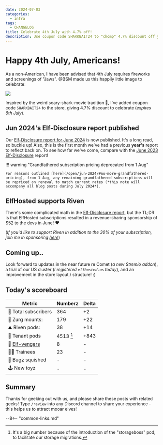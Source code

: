 ```yaml
---
date: 2024-07-03
categories:
  - infra
tags:
  - CHANGELOG
title: Celebrate 4th July with 4.7% off!
description: Use coupon code SHARKBAIT24 to "chomp" 4.7% discount off your store purchases
---
```


# Happy 4th July, Americans!

As a non-American, I have been advised that 4th July requires fireworks and screenings of "Jaws". \@BSM made us this happily little image to celebrate:

![](/images/blog/happy-4th-july.png)

Inspired by the weird scary-shark-movie tradition :shark:, I've added coupon code `SHARKBAIT24` to the store, giving 4.7% discount to celebrate (*expires 6th July*).

## Jun 2024's Elf-Disclosure report published

Our [Elf-Disclosure report for June 2024](/open/jun-2024/) is now published. It's a long read, so buckle up! Also, this is the first month we've had a previous **year's** report to reflect back on. To see how far we've come, compare with the [June 2023 Elf-Disclosure](/open/jun-2023/) report!

!!! warning "Grandfathered subscription pricing deprecated from 1 Aug"
    
    For reasons outlined [here](/open/jun-2024/#no-more-grandfathered-pricing), from 1 Aug, any remaining grandfathered subscriptions will be repriced on renewal to match current rates (*this note will accompany all blog posts during July 2024*).

## ElfHosted supports Riven

There's some complicated math in the [Elf-Disclosure report](/open/jun-2024/#riven-rises), but the TL;DR is that ElfHosted subscriptions resulted in a revenue-sharing  sponsorship of $52 to the devs in June! :heart:

(*If you'd like to support Riven in addition to the 30% of your subscription, join me in sponsoring [here](https://github.com/sponsors/dreulavelle)*)

## Coming up..

Look forward to updates in the near future re Comet (*a new Stremio addon*), a trial of our US cluster (*I registered `elfhosted.us` today*), and an improvement in the store layout / structure! :)

## Today's scoreboard

Metric | Numberz | Delta
---------|----------|----------
🧝 Total subscribers | 364 | +2
👾 Zurg mounts: | 179 | +22
⛰ Riven pods: | 38 | +14
🐬 Tenant pods | 4513 [^1] | +843
🦸 [Elf-vengers](https://elfhosted.com/team/#elf-vengers) | 8 | -
🧑‍🎓 Trainees | 23 | -
🐛 Bugz squished | - | -
🕹️ New toyz | - | -

## Summary

Thanks for geeking out with us, and please share these posts with related geeks! Type `/review` into any Discord channel to share your experience - this helps us to attract mooar elves!

--8<-- "common-links.md"

[^1]: It's a big number because of the introduction of the "storageboss" pod, to facilitate our storage migrations.
